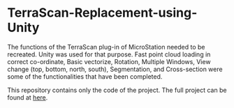 # TerraScan-Replacement-using-Unity
The functions of the TerraScan plug-in of MicroStation needed to be recreated. Unity was used for that purpose. Fast point cloud loading in correct co-ordinate, Basic vectorize, Rotation, Multiple Windows, View change (top, bottom, north, south), Segmentation, and Cross-section were some of the functionalities that have been completed.

This repository contains only the code of the project. The full project can be found at [here](https://iutdhaka-my.sharepoint.com/:f:/g/personal/abrarislam_iut-dhaka_edu/Evpm0pF4Oo9Lvd1DW0fWOFABfa8pvlVr0hQMmqmp35uAgA?e=zByaIq).
